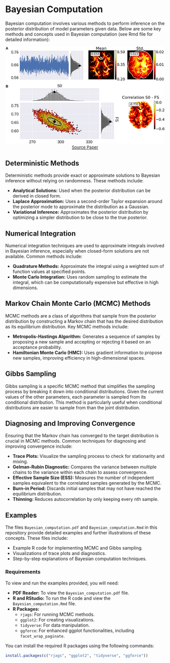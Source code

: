 # Bayesian Computation
Bayesian computation involves various methods to perform inference on the posterior distribution of model parameters given data. Below are some key methods and concepts used in Bayesian computation (see Rmd file for detailed information):


<p align="center">
  <img src="./MCMC.jpeg" alt="./MCMC.jpeg" width="700" />
  <br />
  <span style="font-size: small;">
    <a href="https://www.frontiersin.org/articles/10.3389/fninf.2018.00097/full" target="_blank">Source Paper</a>
  </span>
</p>


## Deterministic Methods
Deterministic methods provide exact or approximate solutions to Bayesian inference without relying on randomness. These methods include:

- **Analytical Solutions:** Used when the posterior distribution can be derived in closed form.
- **Laplace Approximation:** Uses a second-order Taylor expansion around the posterior mode to approximate the distribution as a Gaussian.
- **Variational Inference:** Approximates the posterior distribution by optimizing a simpler distribution to be close to the true posterior.

## Numerical Integration
Numerical integration techniques are used to approximate integrals involved in Bayesian inference, especially when closed-form solutions are not available. Common methods include:

- **Quadrature Methods:** Approximate the integral using a weighted sum of function values at specified points.
- **Monte Carlo Integration:** Uses random sampling to estimate the integral, which can be computationally expensive but effective in high dimensions.

## Markov Chain Monte Carlo (MCMC) Methods
MCMC methods are a class of algorithms that sample from the posterior distribution by constructing a Markov chain that has the desired distribution as its equilibrium distribution. Key MCMC methods include:

- **Metropolis-Hastings Algorithm:** Generates a sequence of samples by proposing a new sample and accepting or rejecting it based on an acceptance probability.
- **Hamiltonian Monte Carlo (HMC):** Uses gradient information to propose new samples, improving efficiency in high-dimensional spaces.

## Gibbs Sampling
Gibbs sampling is a specific MCMC method that simplifies the sampling process by breaking it down into conditional distributions. Given the current values of the other parameters, each parameter is sampled from its conditional distribution. This method is particularly useful when conditional distributions are easier to sample from than the joint distribution.

## Diagnosing and Improving Convergence
Ensuring that the Markov chain has converged to the target distribution is crucial in MCMC methods. Common techniques for diagnosing and improving convergence include:

- **Trace Plots:** Visualize the sampling process to check for stationarity and mixing.
- **Gelman-Rubin Diagnostic:** Compares the variance between multiple chains to the variance within each chain to assess convergence.
- **Effective Sample Size (ESS):** Measures the number of independent samples equivalent to the correlated samples generated by the MCMC.
- **Burn-in Period:** Discards initial samples that may not have reached the equilibrium distribution.
- **Thinning:** Reduces autocorrelation by only keeping every nth sample.

## Examples
The files `Bayesian_computation.pdf` and `Bayesian_computation.Rmd` in this repository provide detailed examples and further illustrations of these concepts. These files include:

- Example R code for implementing MCMC and Gibbs sampling.
- Visualizations of trace plots and diagnostics.
- Step-by-step explanations of Bayesian computation techniques.

### Requirements
To view and run the examples provided, you will need:

- **PDF Reader:** To view the `Bayesian_computation.pdf` file.
- **R and RStudio:** To run the R code and view the `Bayesian_computation.Rmd` file.
- **R Packages:**
  - `rjags`: For running MCMC methods.
  - `ggplot2`: For creating visualizations.
  - `tidyverse`: For data manipulation.
  - `ggforce`: For enhanced ggplot functionalities, including `facet_wrap_paginate`.

You can install the required R packages using the following commands:
```r
install.packages(c("rjags", "ggplot2", "tidyverse", "ggforce"))

